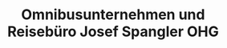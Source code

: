 ---
title: "Omnibusunternehmen und Reisebüro Josef Spangler OHG"
url: /poettmes/omnibusunternehmen-und-reisebuero-josef-spangler-ohg/
shop: Reisebüro
---